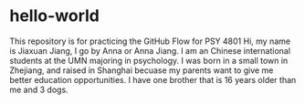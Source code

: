 # hello-world
This repository is for practicing the GitHub Flow for PSY 4801
Hi, my name is Jiaxuan Jiang, I go by Anna or Anna Jiang. I am an Chinese international students at the UMN majoring in psychology. I was born in a small town in Zhejiang, and raised in Shanghai becuase my parents want to give me better education opportunities. I have one brother that is 16 years older than me and 3 dogs. 
